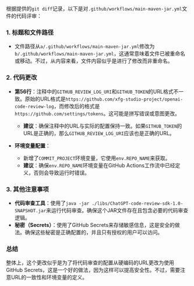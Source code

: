 根据提供的`git diff`记录，以下是对`.github/workflows/main-maven-jar.yml`文件的代码评审：

### 1. 标题和文件路径
- 文件路径从`a/.github/workflows/main-maven-jar.yml`修改为`b/.github/workflows/main-maven-jar.yml`，这通常意味着文件已被重命名或移动。不过，从内容来看，文件内容似乎是进行了修改而非重命名。

### 2. 代码更改
- **第56行**：注释中的`GITHUB_REVIEW_LOG_URI`和`GITHUB_TOKEN`的URL格式不一致。原始的URL格式是`https://github.com/xfg-studio-project/openai-code-review-log`，而修改后的格式是`https://github.com/settings/tokens`。这可能是拼写错误或意图更改。
  - **建议**：确保注释中的URL与实际的配置保持一致。如果`GITHUB_TOKEN`的URL是正确的，那么`GITHUB_REVIEW_LOG_URI`应该也是正确的URL。

- **环境变量配置**：
  - 新增了`COMMIT_PROJECT`环境变量，它使用`env.REPO_NAME`来获取。
  - **建议**：确保`env.REPO_NAME`环境变量在GitHub Actions工作流中已经定义，否则会导致运行时错误。

### 3. 其他注意事项
- **代码审查工具**：使用了`java -jar ./libs/ChatGPT-code-review-sdk-1.0-SNAPSHOT.jar`来运行代码审查。确保这个JAR文件存在且包含必要的代码审查逻辑。
- **秘密（Secrets）**：使用了GitHub Secrets来存储敏感信息，这是安全的做法。确保这些秘密是正确配置的，并且只有授权的用户可以访问。

### 总结
整体上，这个更改似乎是为了将代码审查的配置从硬编码的URL更改为使用GitHub Secrets，这是一个好的做法，因为这样可以提高安全性。不过，需要注意URL的一致性和环境变量的定义。